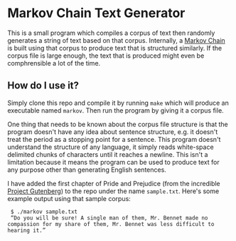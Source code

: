 # Markov Chain Text Generator

This is a small program which compiles a corpus of text then randomly generates
a string of text based on that corpus. Internally, a [Markov
Chain](https://en.wikipedia.org/wiki/Markov_chain) is built using that corpus to
produce text that is structured similarly.  If the corpus file is large enough,
the text that is produced might even be comphrensible a lot of the time.

## How do I use it?

Simply clone this repo and compile it by running `make` which will produce an
executable named `markov`. Then run the program by giving it a corpus file.

One thing that needs to be known about the corpus file structure is that the
program doesn't have any idea about sentence structure, e.g. it doesn't treat
the period as a stopping point for a sentence. This program doesn't understand
the structure of any language, it simply reads white-space delimited chunks of
characters until it reaches a newline.  This isn't a limitation because it means
the program can be used to produce text for any purpose other than generating
English sentences.

I have added the first chapter of Pride and Prejudice (from the incredible
[Project Gutenberg](https://www.gutenberg.org/)) to the repo under the name
`sample.txt`. Here's some example output using that sample corpus:

     $ ./markov sample.txt
     “Do you will be sure! A single man of them, Mr. Bennet made no compassion for my share of them, Mr. Bennet was less difficult to hearing it.” 
